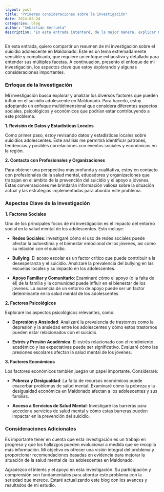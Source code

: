 ```yaml
---
layout: post
title: "Primeras consideraciones sobre la investigación"
date: 2024-08-24
categories: blog
author: "Sebastián Berrueta"
description: "En esta entrada intentaré, de la mejor manera, explicar mi enfoque en la investigación, proporcionar un vistazo general a la misma y algunas consideraciones a tener en cuenta."
---
```


En esta entrada, quiero compartir un resumen de mi investigación sobre el suicidio adolescente en Maldonado. Este es un tema extremadamente sensible y complicado, que requiere un enfoque exhaustivo y detallado para entender sus múltiples facetas. A continuación, presento el enfoque de mi investigación, los aspectos clave que estoy explorando y algunas consideraciones importantes.

### Enfoque de la Investigación

Mi investigación busca explorar y analizar los diversos factores que pueden influir en el suicidio adolescente en Maldonado. Para hacerlo, estoy adoptando un enfoque multidimensional que considera diferentes aspectos sociales, psicológicos y económicos que podrían estar contribuyendo a este problema.

**1. Revisión de Datos y Estadísticas Locales**

Como primer paso, estoy revisando datos y estadísticas locales sobre suicidios adolescentes. Este análisis me permitirá identificar patrones, tendencias y posibles correlaciones con eventos sociales y económicos en la región.

**2. Contacto con Profesionales y Organizaciones**

Para obtener una perspectiva más profunda y cualitativa, estoy en contacto con profesionales de la salud mental, educadores y organizaciones que trabajan en el ámbito de la prevención del suicidio y el apoyo a jóvenes. Estas conversaciones me brindarán información valiosa sobre la situación actual y las estrategias implementadas para abordar este problema.

### Aspectos Clave de la Investigación

**1. Factores Sociales**

Uno de los principales focos de mi investigación es el impacto del entorno social en la salud mental de los adolescentes. Esto incluye:

- **Redes Sociales**: Investigaré cómo el uso de redes sociales puede afectar la autoestima y el bienestar emocional de los jóvenes, así como su relación con el suicidio.

- **Bullying**: El acoso escolar es un factor crítico que puede contribuir a la desesperanza y el suicidio. Analizaré la prevalencia del bullying en las escuelas locales y su impacto en los adolescentes.

- **Apoyo Familiar y Comunitario**: Examinaré cómo el apoyo (o la falta de él) de la familia y la comunidad puede influir en el bienestar de los jóvenes. La ausencia de un entorno de apoyo puede ser un factor determinante en la salud mental de los adolescentes.

**2. Factores Psicológicos**

Exploraré los aspectos psicológicos relevantes, como:

- **Depresión y Ansiedad**: Analizaré la prevalencia de trastornos como la depresión y la ansiedad entre los adolescentes y cómo estos trastornos pueden estar relacionados con el suicidio.

- **Estrés y Presión Académica**: El estrés relacionado con el rendimiento académico y las expectativas puede ser significativo. Evaluaré cómo las presiones escolares afectan la salud mental de los jóvenes.

**3. Factores Económicos**

Los factores económicos también juegan un papel importante. Consideraré:

- **Pobreza y Desigualdad**: La falta de recursos económicos puede exacerbar problemas de salud mental. Examinaré cómo la pobreza y la desigualdad económica en Maldonado afectan a los adolescentes y sus familias.

- **Acceso a Servicios de Salud Mental**: Investigaré las barreras para acceder a servicios de salud mental y cómo estas barreras pueden impactar en la prevención del suicidio.

### Consideraciones Adicionales

Es importante tener en cuenta que esta investigación es un trabajo en progreso y que los hallazgos pueden evolucionar a medida que se recopila más información. Mi objetivo es ofrecer una visión integral del problema y proporcionar recomendaciones basadas en evidencia para mejorar la situación de la salud mental de los adolescentes en Maldonado.

Agradezco el interés y el apoyo en esta investigación. Su participación y comprensión son fundamentales para abordar este problema con la seriedad que merece. Estaré actualizando este blog con los avances y resultados de mi estudio.